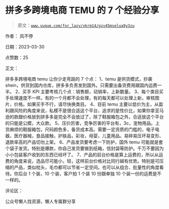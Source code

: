 # 拼多多跨境电商 TEMU 的 7 个经验分享

> 原文：[`www.yuque.com/for_lazy/xkrm14/gzv45mselua9y3zu`](https://www.yuque.com/for_lazy/xkrm14/gzv45mselua9y3zu)



作者： 风不停



日期：2023-03-30



点赞数：25



正文：



拼多多跨境电商 temu 让你少走弯路的 7 个点： 1、temu 是供货模式，抄袭 shein，供货到国内仓库，拼多多负责发到国外。只需要出备货费用跟国内运费一半。 2、买手 KPI 主要考核几个点：销售额，动销率，上新数量。 3、每个类目买手处理速度不一样。有的一个月都不会处理，有的每天都可以处理上新，审核图片，价格。如果买手不行，请尽快换类目。 4、目前 temu 主要以低价为主，从盈利跟风险的角度来说，私模不是很合适这个平台，追求的是性价比，如果你拿亚马逊的款跟价格放到拼多多是完全不会放过了，除了鞋服箱包之外，合适放这个平台的只能是公模，大众款。 5、压价厉害，竞争厉害的平台有，3c，宠物用品。上货麻烦的鞋服箱包，尺码颜色多，备货成本高。需要一定资质的门槛的，电子电器，医疗器械，食品接触，护肤品，彩妆，母婴，儿童用品。易碎易压坏易变形、退款率高的产品切勿上架。 6、产品发货要考虑一下防护，国外 temu 可能就是套个袋子发货。特别是爆款，你自己发货要做到纸箱，信封袋等防护。千万不要因为小小包装客户收到的东西已经坏了。 7、产品的前台价格是算上运费的，所以从运费的角度来说，选品尽可能小，轻，这样前台价格对比同行越有优势。特别是可压缩的产品，类似枕头，毛巾都可以节省一定空间。也可以从组合、批量性的角度看待。你后台 1 个装，10 个装，客户拍 1 个装 10 份跟单独 10 个装一份的运费是不一样的。



评论区：



公众号懒人找资源，懒人专属群分享

